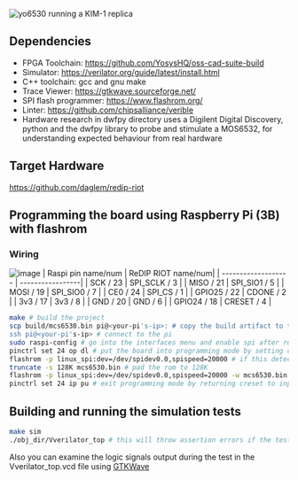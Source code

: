 ![yo6530 running a KIM-1 replica](img/yo6530.jpg)

## Dependencies
- FPGA Toolchain: https://github.com/YosysHQ/oss-cad-suite-build
- Simulator: https://verilator.org/guide/latest/install.html
- C++ toolchain: gcc and gnu make
- Trace Viewer: https://gtkwave.sourceforge.net/
- SPI flash programmer: https://www.flashrom.org/
- Linter: https://github.com/chipsalliance/verible
- Hardware research in dwfpy directory uses a Digilent Digital Discovery, python and the dwfpy library to probe and stimulate a MOS6532, for understanding expected behaviour from real hardware

## Target Hardware
https://github.com/daglem/redip-riot

## Programming the board using Raspberry Pi (3B) with flashrom
### Wiring
![image](https://github.com/user-attachments/assets/bc206d53-67dd-4660-89ce-49be5b99f39b)
| Raspi pin name/num  | ReDIP RIOT name/num|
| ------------------- | -----------------|
| SCK / 23            | SPI_SCLK / 3     |
| MISO / 21           | SPI_SIO1 / 5     |
| MOSI / 19           | SPI_SIO0 / 7     |
| CE0 / 24            | SPI_CS / 1       |
| GPIO25 / 22         | CDONE / 2        |
| 3v3 / 17            | 3v3 / 8          |
| GND / 20            | GND / 6          |
| GPIO24 / 18         | CRESET / 4       |

```sh
make # build the project
scp build/mcs6530.bin pi@<your-pi's-ip>: # copy the build artifact to the pi for flashing
ssh pi@<your-pi's-ip> # connect to the pi
sudo raspi-config # go into the interfaces menu and enable spi after running this command
pinctrl set 24 op dl # put the board into programming mode by setting creset low
flashrom -p linux_spi:dev=/dev/spidev0.0,spispeed=20000 # if this detects the device, all is good, otherwise check your spi is enabled and your wiring
truncate -s 128K mcs6530.bin # pad the rom to 128K
flashrom -p linux_spi:dev=/dev/spidev0.0,spispeed=20000 -w mcs6530.bin # write the flash
pinctrl set 24 ip pu # exit programming mode by returning creset to input pullup
```

## Building and running the simulation tests
```sh
make sim
./obj_dir/Vverilator_top # this will throw assertion errors if the tests fail
```
Also you can examine the logic signals output during the test in the Vverilator_top.vcd file using [GTKWave](https://gtkwave.sourceforge.net/)
